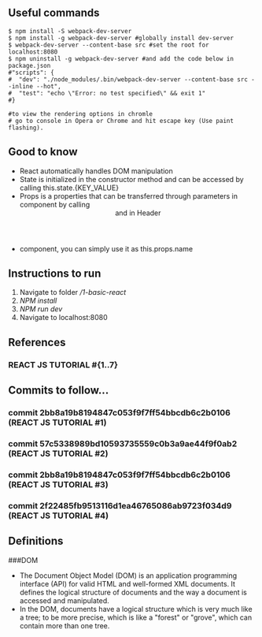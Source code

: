 ## Useful commands

```
$ npm install -S webpack-dev-server
$ npm install -g webpack-dev-server #globally install dev-server
$ webpack-dev-server --content-base src #set the root for localhost:8080
$ npm uninstall -g webpack-dev-server #and add the code below in package.json
#"scripts": {
#  "dev": "./node_modules/.bin/webpack-dev-server --content-base src --inline --hot",
#  "test": "echo \"Error: no test specified\" && exit 1"
#}

#to view the rendering options in chromle
# go to console in Opera or Chrome and hit escape key (Use paint flashing).

```

## Good to know


* React automatically handles DOM manipulation
* State is initialized in the constructor method and can be accessed by calling this.state.{KEY_VALUE}
* Props is a properties that can be transferred through parameters in component by calling <Header name={VALUE}/> and in Header
* component, you can simply use it as this.props.name



## Instructions to run
1. Navigate to folder */1-basic-react*
2. *NPM install*
3. *NPM run dev*
4. Navigate to localhost:8080

## References
### REACT JS TUTORIAL #{1..7}



## Commits to follow...
### commit 2bb8a19b8194847c053f9f7ff54bbcdb6c2b0106 (REACT JS TUTORIAL #1)
### commit 57c5338989bd10593735559c0b3a9ae44f9f0ab2 (REACT JS TUTORIAL #2)
### commit 2bb8a19b8194847c053f9f7ff54bbcdb6c2b0106 (REACT JS TUTORIAL #3)
### commit 2f22485fb9513116d1ea46765086ab9723f034d9 (REACT JS TUTORIAL #4)



## Definitions

###DOM
- The Document Object Model (DOM) is an application programming interface (API) for valid HTML and well-formed XML documents. It defines the logical structure of documents and the way a document is accessed and manipulated.
- In the DOM, documents have a logical structure which is very much like a tree; to be more precise, which is like a "forest" or "grove", which can contain more than one tree.
